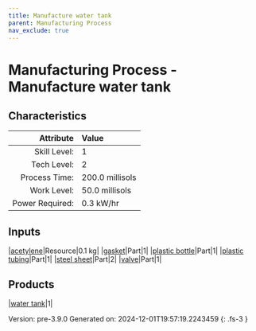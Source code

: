 ```yaml
---
title: Manufacture water tank
parent: Manufacturing Process
nav_exclude: true
---
```

# Manufacturing Process - Manufacture water tank


## Characteristics

| Attribute      | Value |
|--------:|:------|
|Skill Level:|1|
|Tech Level:|2|
|Process Time:|200.0 millisols|
|Work Level:|50.0 millisols|
|Power Required:|0.3 kW/hr|

## Inputs

|[acetylene](../resource/acetylene.html)|Resource|0.1 kg|
|[gasket](../part/gasket.html)|Part|1|
|[plastic bottle](../part/plastic-bottle.html)|Part|1|
|[plastic tubing](../part/plastic-tubing.html)|Part|1|
|[steel sheet](../part/steel-sheet.html)|Part|2|
|[valve](../part/valve.html)|Part|1|

## Products

|[water tank](../part/water-tank.html)|1|


Version: pre-3.9.0 Generated on: 2024-12-01T19:57:19.2243459
{: .fs-3 }

